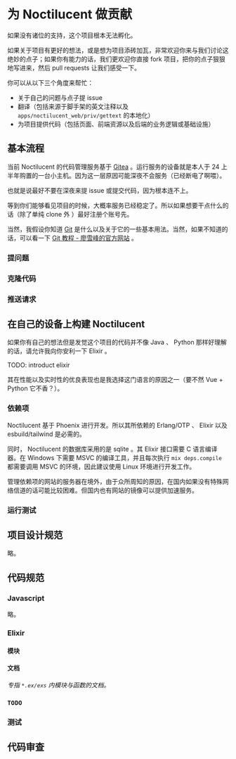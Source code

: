 # 为 Noctilucent 做贡献

如果没有诸位的支持，这个项目根本无法孵化。

如果关于项目有更好的想法，或是想为项目添砖加瓦，非常欢迎你来与我们讨论这绝妙的点子；如果你有能力的话，我们更欢迎你直接 fork 项目，把你的点子狠狠地写进来，然后 pull requests 让我们感受一下。

你可以从以下三个角度来帮忙：

- 关于自己的问题与点子提 issue
- 翻译（包括来源于脚手架的英文注释以及 `apps/noctilucent_web/priv/gettext` 的本地化）
- 为项目提供代码（包括页面、前端资源以及后端的业务逻辑或基础设施）

## 基本流程

当前 Noctilucent 的代码管理服务基于 [Gitea](https://about.gitea.com/) 。运行服务的设备就是本人于 24 上半年购置的一台小主机。因为这一层原因可能深夜不会服务（已经断电了啊喂）。

也就是说最好不要在深夜来提 issue 或提交代码，因为根本连不上。

等到你们能够看见项目的时候，大概率服务已经稳定了。所以如果想要干点什么的话（除了单纯 clone 外
）最好注册个账号先。

当然，我假设你知道 [Git](https://git-scm.com/) 是什么以及关于它的一些基本用法。当然，如果不知道的话，可以看一下 [Git 教程 - 廖雪峰的官方网站](https://liaoxuefeng.com/books/git/introduction/index.html) 。

### 提问题

### 克隆代码

### 推送请求

## 在自己的设备上构建 Noctilucent

如果你有自己的想法但是发觉这个项目的代码并不像 Java 、 Python 那样好理解的话，请允许我向你安利一下 Elixir 。

TODO: introduct elixir

其在性能以及实时性的优良表现也是我选择这门语言的原因之一（要不然 Vue + Python 它不香？）。

### 依赖项

Noctilucent 基于 Phoenix 进行开发。所以其所依赖的 Erlang/OTP 、 Elixir 以及 esbuild/tailwind 是必需的。

同时， Noctilucent 的数据库采用的是 sqlite 。其 Elixir 接口需要 C 语言编译器。在 Windows 下需要 MSVC 的编译工具，并且每次执行 `mix deps.compile` 都需要调用 MSVC 的环境，因此建议使用 Linux 环境进行开发工作。

管理依赖项的网站的服务器在境外，由于众所周知的原因，在国内如果没有特殊网络信道的话可能比较困难。但国内也有网站的镜像可以提供加速服务。

### 运行测试

## 项目设计规范

略。

## 代码规范

### Javascript

略。

### Elixir

#### 模块

#### 文档

*专指 `*.ex/exs` 内模块与函数的文档。*

### `TODO`

### 测试

## 代码审查
